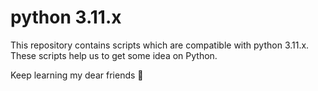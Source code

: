 # python 3.11.x

This repository contains scripts which are compatible with
python 3.11.x. These scripts help us to get some idea on
Python.

Keep learning my dear friends 🙂
